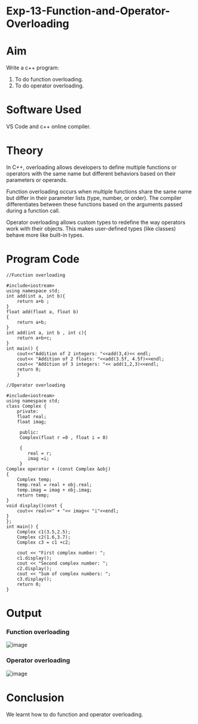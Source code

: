 # Exp-13-Function-and-Operator-Overloading
# Aim
Write a c++ program:
1. To do function overloading.
2. To do operator overloading.
# Software Used
VS Code and c++ online compiler.
# Theory
In C++, overloading allows developers to define multiple functions or operators with the same name but different behaviors based on their parameters or operands.

Function overloading occurs when multiple functions share the same name but differ in their parameter lists (type, number, or order). The compiler differentiates between these functions based on the arguments passed during a function call.

Operator overloading allows custom types to redefine the way operators work with their objects. This makes user-defined types (like classes) behave more like built-in types.

# Program Code
```
//Function overloading

#include<iostream>
using namespace std;
int add(int a, int b){
    return a+b ;
}
float add(float a, float b)
{
    return a+b;
}
int add(int a, int b , int c){
    return a+b+c;
}
int main() {
    cout<<"Addition of 2 integers: "<<add(3,4)<< endl;
    cout<< "Addition of 2 floats: "<<add(3.5f, 4.5f)<<endl;
    cout<< "Addition of 3 integers: "<< add(1,2,3)<<endl;
    return 0;
    }
```
```
//Operator overloading

#include<iostream>
using namespace std;
class Complex {
    private:
    float real;
    float imag;
     
     public:
     Complex(float r =0 , float i = 0)
     
     {
        real = r;
        imag =i;
     }
Complex operator + (const Complex &obj)
{
    Complex temp;
    temp.real = real + obj.real;
    temp.imag = imag + obj.imag;
    return temp;
}
void display()const {
    cout<< real<<" + "<< imag<< "i"<<endl;
}
};
int main() {
    Complex c1(3.5,2.5);
    Complex c2(1.6,3.7);
    Complex c3 = c1 +c2;
   
    cout << "First complex number: ";
    c1.display();
    cout << "Second complex number: ";
    c2.display();
    cout << "Sum of complex numbers: ";
    c3.display();
    return 0;
}
```

# Output
### Function overloading
![image](https://github.com/user-attachments/assets/b8e8e9ca-e7af-4b9e-943d-e6f06d723e7a)
### Operator overloading
![image](https://github.com/user-attachments/assets/97b3b729-d38d-41d1-8f3a-f8c8cdd23645)

# Conclusion
We learnt how to do function and operator overloading.
